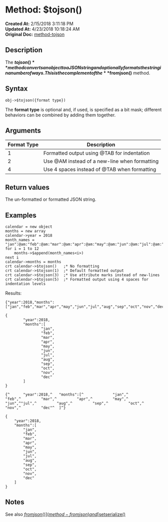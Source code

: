 # Method: $tojson()

**Created At:** 2/15/2018 3:11:18 PM  
**Updated At:** 4/23/2018 10:18:24 AM  
**Original Doc:** [method-tojson](https://docs.jbase.com/42948-dynamic-objects/method-tojson)  


## Description

The **$tojson()** method converts an object to a JSON string and optionally formats the string in a number of ways. This is the complement of the **$fromjson()** method.



## Syntax

```
obj->$tojson({format type}) 
```

The **format type** is optional and, if used, is specified as a bit mask; different behaviors can be combined by adding them together.



## Arguments




| Format Type<br> | Description<br> |
| --- | --- |
| 1<br> | Formatted output using @TAB for indentation<br> |
| 2<br> | Use @AM instead of a new-line when formatting<br> |
| 4<br> | Use 4 spaces instead of @TAB when formatting<br> |




## Return values

The un-formatted or formatted JSON string.



## Examples

```
calendar = new object
months = new array
calendar->year = 2018
month_names = "jan":@am:"feb":@am:"mar":@am:"apr":@am:"may":@am:"jun":@am:"jul":@am:"aug":@am:"sep":@am:"oct":@am:"nov":@am:"dec"
for i = 1 to 12
    months->$append(month_names<i>)
next i
calendar->months = months
crt calendar->$tojson()   ;* No formatting
crt calendar->$tojson(1)  ;* Default formatted output
crt calendar->$tojson(3)  ;* Use attribute marks instead of new-lines
crt calendar->$tojson(5)  ;* Formatted output using 4 spaces for indentation levels
```

Results:

```
{"year":2018,"months":["jan","feb","mar","apr","may","jun","jul","aug","sep","oct","nov","dec"]}

{
        "year":2018,
        "months":[
                "jan",
                "feb",
                "mar",
                "apr",
                "may",
                "jun",
                "jul",
                "aug",
                "sep",
                "oct",
                "nov",
                "dec"
        ]
}

{^      "year":2018,^   "months":[^             "jan",^         "feb",^         "mar",^         "apr",^         "may",^         "jun",^"jul",^         "aug",^         "sep",^         "oct",^         "nov",^         "dec"^  ]^}

{
    "year":2018,
    "months":[
        "jan",
        "feb",
        "mar",
        "apr",
        "may",
        "jun",
        "jul",
        "aug",
        "sep",
        "oct",
        "nov",
        "dec"
    ]
}
```



## Notes

See also [$fromjson()](method-fromjson) and [$setserialize()](method-setserialize)
